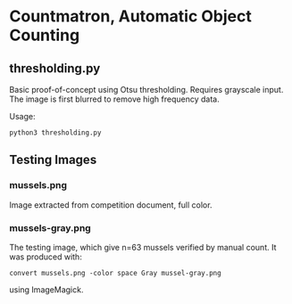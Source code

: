 Countmatron, Automatic Object Counting
======================================

thresholding.py
---------------
Basic proof-of-concept using Otsu thresholding.
Requires grayscale input.
The image is first blurred to remove high frequency data.

Usage:

	python3 thresholding.py

Testing Images
----------------
### mussels.png
Image extracted from competition document, full color.

### mussels-gray.png
The testing image, which give n=63 mussels verified by manual count.
It was produced with:

	convert mussels.png -color space Gray mussel-gray.png

using ImageMagick.
